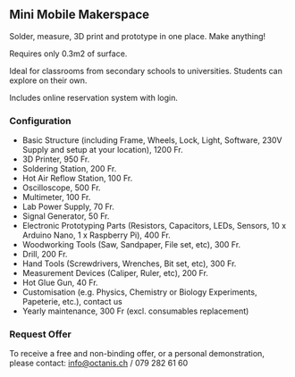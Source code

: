 ## Mini Mobile Makerspace

Solder, measure, 3D print and prototype in one place. 
Make anything!

Requires only 0.3m2 of surface. 
 
Ideal for classrooms from secondary schools to universities. 
Students can explore on 
their own.

Includes online reservation 
system with login.

### Configuration

* Basic Structure (including Frame, Wheels, Lock, Light, Software, 230V Supply and setup at your location), 1200 Fr.
* 3D Printer, 950 Fr.
* Soldering Station, 200 Fr.
* Hot Air Reflow Station, 100 Fr.
* Oscilloscope, 500 Fr.
* Multimeter, 100 Fr.
* Lab Power Supply, 70 Fr.
* Signal Generator, 50 Fr.
* Electronic Prototyping Parts (Resistors, Capacitors, LEDs, Sensors, 10 x Arduino Nano, 1 x Raspberry Pi), 400 Fr.
* Woodworking Tools (Saw, Sandpaper, File set, etc), 300 Fr.
* Drill, 200 Fr.
* Hand Tools (Screwdrivers, Wrenches, Bit set, etc), 300 Fr.
* Measurement Devices (Caliper, Ruler, etc), 200 Fr.
* Hot Glue Gun, 40 Fr.
* Customisation (e.g. Physics, Chemistry or Biology Experiments, Papeterie, etc.), contact us
* Yearly maintenance, 300 Fr (excl. consumables replacement)


### Request Offer

To receive a free and non-binding offer, or a personal demonstration, please contact:
info@octanis.ch / 079 282 61 60
